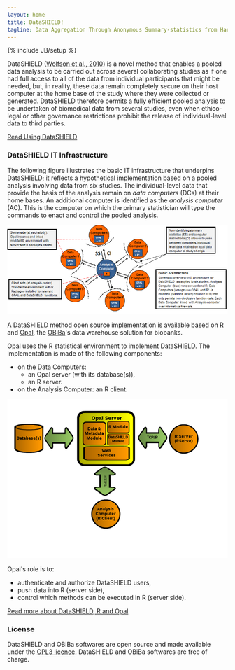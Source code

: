 ```yaml
---
layout: home
title: DataSHIELD!
tagline: Data Aggregation Through Anonymous Summary-statistics from Harmonized Individual-levEL Databases
---
```

{% include JB/setup %}

DataSHIELD ([Wolfson et al., 2010](http://ije.oxfordjournals.org/content/39/5/1372.abstract)) is a novel method that enables a pooled data analysis to be carried out across several collaborating studies as if one had full access to all of the data from individual participants that might be needed, but, in reality, these data remain completely secure on their host computer at the home base of the study where they were collected or generated. DataSHIELD therefore permits a fully efficient pooled analysis to be undertaken of biomedical data from several studies, even when ethico-legal or other governance restrictions prohibit the release of individual-level data to third parties.

[Read Using DataSHIELD](/documentation)

### DataSHIELD IT Infrastructure

The following figure illustrates the basic IT infrastructure that underpins DataSHIELD; it reflects a hypothetical implementation based on a pooled analysis involving data from six studies. The individual-level data that provide the basis of the analysis remain on *data computers* (DCs) at their home bases. An additional computer is identified as the *analysis computer* (AC). This is the computer on which the primary statistician will type the commands to enact and control the pooled analysis.

![DataSHIELD](images/HowItWorksPicCompact.png "DataSHIELD")

A DataSHIELD method open source implementation is available based on [R](http://www.r-project.org/) and [Opal](http://wiki.obiba.org/display/OPALDOC), the [OBiBa](http://obiba.org)'s data warehouse solution for biobanks.

Opal uses the R statistical environment to implement DataSHIELD. The implementation is made of the following components:

* on the Data Computers:
  * an Opal server (with its database(s)),
  * an R server.
* on the Analysis Computer: an R client.

![DataSHIELD Opal](images/opal-implementation.png "DataSHIELD Opal")

Opal's role is to:
* authenticate and authorize DataSHIELD users,
* push data into R (server side),
* control which methods can be executed in R (server side).

[Read more about DataSHIELD, R and Opal](http://wiki.obiba.org/display/OPALDOC/Opal+R+and+DataSHIELD+User+Guide)

### License

DataSHIELD and OBiBa softwares are open source and made available under the [GPL3 licence](http://www.gnu.org/copyleft/gpl.html#gnu-license). DataSHIELD and OBiBa softwares are free of charge.

